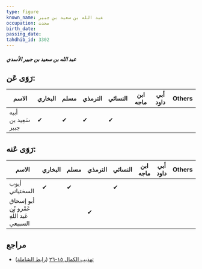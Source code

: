 ```yaml
---
type: figure
known_name: عبد الله بن سعيد بن جبير
occupation: محدث
birth_date:
passing_date:
tahdhib_id: 3302
---
```

##### عبد الله بن سعيد بن جبير الأسدي

## رَوَى عَن:
| الاسم               | البخاري | مسلم | الترمذي | النسائي | ابن ماجه | أبي داود | Others |
| ------------------- | ------- | ---- | ------- | ------- | -------- | -------- | ------ |
| أبيه سَعِيد بن جبير | ✔       | ✔    | ✔       | ✔       |          |          |        |
## رَوَى عَنه:
| الاسم                                     | البخاري | مسلم | الترمذي | النسائي | ابن ماجه | أبي داود | Others |
| ----------------------------------------- | ------- | ---- | ------- | ------- | -------- | -------- | ------ |
| أيوب السختياني                            | ✔       | ✔    |         | ✔       |          |          |        |
| أبو إسحاق عَمْرو بْن عَبد اللَّهِ السبيعي |         |      | ✔       |         |          |          |        |
## مراجع
- [تهذيب الكمال ١٥-٢٦](obsidian://open?vault=Tahdhib-al-Kamal&file=Figures/٣٣٠٢-عبد%20الله%20بن%20سعيد%20بن%20جبير%20الأسدي) ([رابط الشاملة](https://shamela.ws/book/3722/7510))